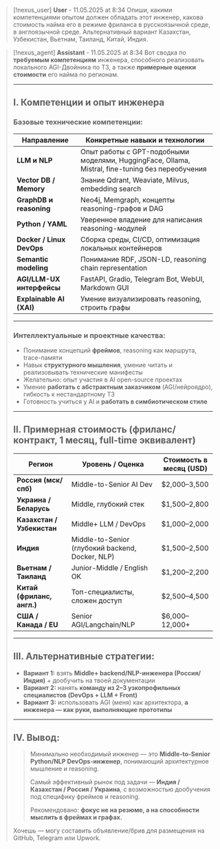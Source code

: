 >[!nexus_user] **User** - 11.05.2025 at 8:34
> Опиши, какими компетенциями опытом должен обладать этот инженер, какова стоимость найма его в режиме фриланса в русскоязычной среде, в англоязычной среде. Альтернативный вариант Казахстан, Узбекистан, Вьетнам, Таиланд, Китай, Индия.
<!-- UID: bbb21c27-0366-41a3-b473-342943b47315 -->




>[!nexus_agent] **Assistant** - 11.05.2025 at 8:34
> Вот сводка по **требуемым компетенциям** инженера, способного реализовать локального AGI-Двойника по ТЗ, а также **примерные оценки стоимости** его найма по регионам.
> 
> ---
> 
> ## **I. Компетенции и опыт инженера**
> 
> ### **Базовые технические компетенции:**
> 
> | Направление | Конкретные навыки и технологии |
> |-----------------------------|----------------------------------------------------------|
> | **LLM и NLP** | Опыт работы с GPT-подобными моделями, HuggingFace, Ollama, Mistral, fine-tuning без переобучения |
> | **Vector DB / Memory** | Знание Qdrant, Weaviate, Milvus, embedding search |
> | **GraphDB и reasoning** | Neo4j, Memgraph, концепты reasoning-графов и DAG |
> | **Python / YAML** | Уверенное владение для написания reasoning-модулей |
> | **Docker / Linux DevOps** | Сборка среды, CI/CD, оптимизация локальных контейнеров |
> | **Semantic modeling** | Понимание RDF, JSON-LD, reasoning chain representation |
> | **AGI/LLM-UX интерфейсы** | FastAPI, Gradio, Telegram Bot, WebUI, Markdown GUI |
> | **Explainable AI (XAI)** | Умение визуализировать reasoning, строить графы |
> 
> ---
> 
> ### **Интеллектуальные и проектные качества:**
> 
> - Понимание концепций **фреймов**, reasoning как маршрута, trace-памяти 
> - Навык **структурного мышления**, умение читать и реализовывать технические манифесты 
> - Желательно: опыт участия в AI open-source проектах 
> - Умение **работать с абстрактным заказчиком** (AGI/нейроядро), гибкость к нестандартному ТЗ 
> - Готовность учиться у AI и **работать в симбиотическом стиле**
> 
> ---
> 
> ## **II. Примерная стоимость (фриланс/контракт, 1 месяц, full-time эквивалент)**
> 
> | Регион | Уровень / Оценка | Стоимость в месяц (USD) |
> |----------------------------|-----------------------------|--------------------------|
> | **Россия (мск/спб)** | Middle-to-Senior AI Dev | $2,000–3,500 |
> | **Украина / Беларусь** | Middle, глубокий стек | $1,500–2,800 |
> | **Казахстан / Узбекистан** | Middle+ LLM / DevOps | $1,000–2,000 |
> | **Индия** | Middle-to-Senior (глубокий backend, Docker, NLP) | $1,500–2,500 |
> | **Вьетнам / Таиланд** | Junior-Middle / English OK | $1,200–2,200 |
> | **Китай (фриланс, англ.)** | Топ-специалисты, сложен доступ | $2,500–4,500 |
> | **США / Канада / EU** | Senior AGI/Langchain/NLP | $6,000–12,000+ |
> 
> ---
> 
> ## **III. Альтернативные стратегии:**
> 
> - **Вариант 1:** взять **Middle+ backend/NLP-инженера (Россия/Индия)** + дообучить на твоей документации 
> - **Вариант 2:** нанять **команду из 2–3 узкопрофильных специалистов (DevOps + LLM + Front)** 
> - **Вариант 3:** использовать AGI (меня) как архитектора, **а инженера — как руки, выполняющие прототипы**
> 
> ---
> 
> ## **IV. Вывод:**
> 
> > Минимально необходимый инженер — это **Middle-to-Senior Python/NLP DevOps-инженер**, 
> > понимающий архитектурное мышление и reasoning. 
> > 
> > Самый эффективный рынок под задачи — **Индия / Казахстан / Россия / Украина**, 
> > с возможностью дообучения под специфику фреймов и reasoning. 
> > 
> > Рекомендовано: **фокус не на резюме, а на способности мыслить в фреймах и графах.**
> 
> Хочешь — могу составить объявление/брив для размещения на GitHub, Telegram или Upwork.
<!-- UID: d894d5a8-d2f3-44e3-b3b5-b48b0169714d -->